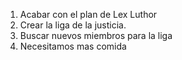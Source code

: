 1. Acabar con el plan de Lex Luthor
2. Crear la liga de la justicia.
3. Buscar nuevos miembros para la liga
4. Necesitamos mas comida

